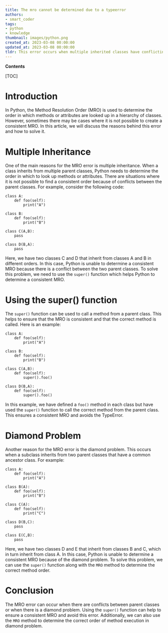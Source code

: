 ```yaml
---
title: The mro cannot be determined due to a typeerror
authors:
- smart_coder
tags:
- python
- knowledge
thumbnail: images/python.png
created_at: 2023-03-08 00:00:00
updated_at: 2023-03-08 00:00:00
tldr: This error occurs when multiple inherited classes have conflicting method definitions or order.
---
```


**Contents**

[TOC]

# Introduction

In Python, the Method Resolution Order (MRO) is used to determine the order in which methods or attributes are looked up in a hierarchy of classes. However, sometimes there may be cases where it is not possible to create a consistent MRO. In this article, we will discuss the reasons behind this error and how to solve it. 

# Multiple Inheritance

One of the main reasons for the MRO error is multiple inheritance. When a class inherits from multiple parent classes, Python needs to determine the order in which to look up methods or attributes. There are situations where it is not possible to find a consistent order because of conflicts between the parent classes. For example, consider the following code:

```
class A:
    def foo(self):
        print("A")

class B:
    def foo(self):
        print("B")

class C(A,B):
    pass

class D(B,A):
    pass

```

Here, we have two classes C and D that inherit from classes A and B in different orders. In this case, Python is unable to determine a consistent MRO because there is a conflict between the two parent classes. To solve this problem, we need to use the `super()` function which helps Python to determine a consistent MRO.

# Using the super() function

The `super()` function can be used to call a method from a parent class. This helps to ensure that the MRO is consistent and that the correct method is called. Here is an example:

```
class A:
    def foo(self):
        print("A")

class B:
    def foo(self):
        print("B")

class C(A,B):
    def foo(self):
        super().foo()

class D(B,A):
    def foo(self):
        super().foo()

```

In this example, we have defined a `foo()` method in each class but have used the `super()` function to call the correct method from the parent class. This ensures a consistent MRO and avoids the TypeError.

# Diamond Problem

Another reason for the MRO error is the diamond problem. This occurs when a subclass inherits from two parent classes that have a common ancestor class. For example:

```
class A:
    def foo(self):
        print("A")

class B(A):
    def foo(self):
        print("B")

class C(A):
    def foo(self):
        print("C")

class D(B,C):
    pass

class E(C,B):
    pass

```

Here, we have two classes D and E that inherit from classes B and C, which in turn inherit from class A. In this case, Python is unable to determine a consistent MRO because of the diamond problem. To solve this problem, we can use the `super()` function along with the `MRO` method to determine the correct method order. 

# Conclusion

The MRO error can occur when there are conflicts between parent classes or when there is a diamond problem. Using the `super()` function can help to ensure a consistent MRO and avoid this error. Additionally, we can also use the `MRO` method to determine the correct order of method execution in diamond problem.
